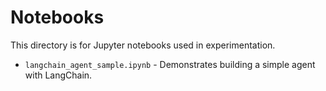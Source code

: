 # Notebooks

This directory is for Jupyter notebooks used in experimentation.

- `langchain_agent_sample.ipynb` - Demonstrates building a simple agent with LangChain.
